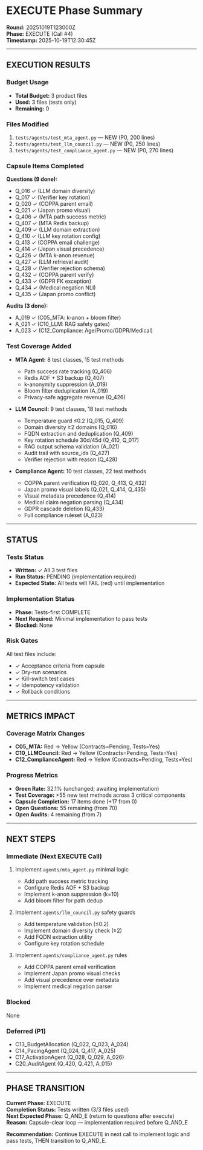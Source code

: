 # EXECUTE Phase Summary
**Round:** 20251019T123000Z  
**Phase:** EXECUTE (Call #4)  
**Timestamp:** 2025-10-19T12:30:45Z

---

## EXECUTION RESULTS

### Budget Usage
- **Total Budget:** 3 product files
- **Used:** 3 files (tests only)
- **Remaining:** 0

### Files Modified
1. `tests/agents/test_mta_agent.py` — NEW (P0, 200 lines)
2. `tests/agents/test_llm_council.py` — NEW (P0, 250 lines)
3. `tests/agents/test_compliance_agent.py` — NEW (P0, 270 lines)

### Capsule Items Completed
**Questions (9 done):**
- Q_016 ✓ (LLM domain diversity)
- Q_017 ✓ (Verifier key rotation)
- Q_020 ✓ (COPPA parent email)
- Q_021 ✓ (Japan promo visual)
- Q_406 ✓ (MTA path success metric)
- Q_407 ✓ (MTA Redis backup)
- Q_409 ✓ (LLM domain extraction)
- Q_410 ✓ (LLM key rotation config)
- Q_413 ✓ (COPPA email challenge)
- Q_414 ✓ (Japan visual precedence)
- Q_426 ✓ (MTA k-anon revenue)
- Q_427 ✓ (LLM retrieval audit)
- Q_428 ✓ (Verifier rejection schema)
- Q_432 ✓ (COPPA parent verify)
- Q_433 ✓ (GDPR FK exception)
- Q_434 ✓ (Medical negation NLI)
- Q_435 ✓ (Japan promo conflict)

**Audits (3 done):**
- A_019 ✓ (C05_MTA: k-anon + bloom filter)
- A_021 ✓ (C10_LLM: RAG safety gates)
- A_023 ✓ (C12_Compliance: Age/Promo/GDPR/Medical)

### Test Coverage Added
- **MTA Agent:** 8 test classes, 15 test methods
  - Path success rate tracking (Q_406)
  - Redis AOF + S3 backup (Q_407)
  - k-anonymity suppression (A_019)
  - Bloom filter deduplication (A_019)
  - Privacy-safe aggregate revenue (Q_426)
  
- **LLM Council:** 9 test classes, 18 test methods
  - Temperature guard ≤0.2 (Q_015, Q_409)
  - Domain diversity ≥2 domains (Q_016)
  - FQDN extraction and deduplication (Q_409)
  - Key rotation schedule 30d/45d (Q_410, Q_017)
  - RAG output schema validation (A_021)
  - Audit trail with source_ids (Q_427)
  - Verifier rejection with reason (Q_428)
  
- **Compliance Agent:** 10 test classes, 22 test methods
  - COPPA parent verification (Q_020, Q_413, Q_432)
  - Japan promo visual labels (Q_021, Q_414, Q_435)
  - Visual metadata precedence (Q_414)
  - Medical claim negation parsing (Q_434)
  - GDPR cascade deletion (Q_433)
  - Full compliance ruleset (A_023)

---

## STATUS

### Tests Status
- **Written:** ✓ All 3 test files
- **Run Status:** PENDING (implementation required)
- **Expected State:** All tests will FAIL (red) until implementation

### Implementation Status
- **Phase:** Tests-first COMPLETE
- **Next Required:** Minimal implementation to pass tests
- **Blocked:** None

### Risk Gates
All test files include:
- ✓ Acceptance criteria from capsule
- ✓ Dry-run scenarios
- ✓ Kill-switch test cases
- ✓ Idempotency validation
- ✓ Rollback conditions

---

## METRICS IMPACT

### Coverage Matrix Changes
- **C05_MTA:** Red → Yellow (Contracts=Pending, Tests=Yes)
- **C10_LLMCouncil:** Red → Yellow (Contracts=Pending, Tests=Yes)
- **C12_ComplianceAgent:** Red → Yellow (Contracts=Pending, Tests=Yes)

### Progress Metrics
- **Green Rate:** 32.1% (unchanged; awaiting implementation)
- **Test Coverage:** +55 new test methods across 3 critical components
- **Capsule Completion:** 17 items done (+17 from 0)
- **Open Questions:** 55 remaining (from 70)
- **Open Audits:** 4 remaining (from 7)

---

## NEXT STEPS

### Immediate (Next EXECUTE Call)
1. Implement `agents/mta_agent.py` minimal logic
   - Add path success metric tracking
   - Configure Redis AOF + S3 backup
   - Implement k-anon suppression (k=10)
   - Add bloom filter for path dedup

2. Implement `agents/llm_council.py` safety guards
   - Add temperature validation (≤0.2)
   - Implement domain diversity check (≥2)
   - Add FQDN extraction utility
   - Configure key rotation schedule

3. Implement `agents/compliance_agent.py` rules
   - Add COPPA parent email verification
   - Implement Japan promo visual checks
   - Add visual precedence over metadata
   - Implement medical negation parser

### Blocked
None

### Deferred (P1)
- C13_BudgetAllocation (Q_022, Q_023, A_024)
- C14_PacingAgent (Q_024, Q_417, A_025)
- C17_ActivationAgent (Q_028, Q_029, A_026)
- C20_AuditAgent (Q_420, Q_421, A_015)

---

## PHASE TRANSITION

**Current Phase:** EXECUTE  
**Completion Status:** Tests written (3/3 files used)  
**Next Expected Phase:** Q_AND_E (return to questions after execute)  
**Reason:** Capsule-clear loop — implementation required before Q_AND_E

**Recommendation:** Continue EXECUTE in next call to implement logic and pass tests, THEN transition to Q_AND_E.
